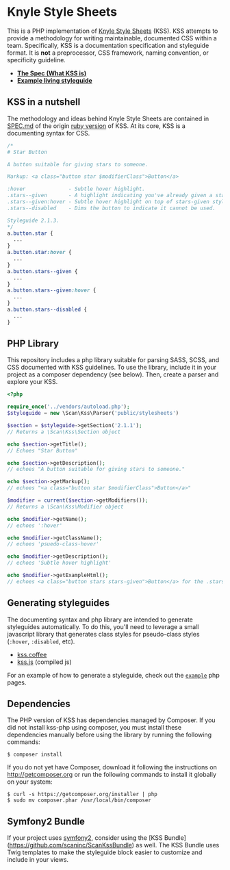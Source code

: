 # Knyle Style Sheets

This is a PHP implementation of [Knyle Style Sheets](http://warpspire.com/kss) (KSS).
KSS attempts to provide a methodology for writing maintainable, documented CSS
within a team. Specifically, KSS is a documentation specification and styleguide
format. It is **not** a preprocessor, CSS framework, naming convention, or
specificity guideline.

* **[The Spec (What KSS is)](https://github.com/kneath/kss/blob/master/SPEC.md)**
* **[Example living styleguide](https://github.com/scaninc/kss-php/tree/master/example)**

## KSS in a nutshell

The methodology and ideas behind Knyle Style Sheets are contained in [SPEC.md](https://github.com/kneath/kss/blob/master/SPEC.md)
of the origin [ruby version](https://github.com/kneath/kss) of KSS. At its core,
KSS is a documenting syntax for CSS.

```css
/*
# Star Button

A button suitable for giving stars to someone.

Markup: <a class="button star $modifierClass">Button</a>

:hover              - Subtle hover highlight.
.stars--given       - A highlight indicating you've already given a star.
.stars--given:hover - Subtle hover highlight on top of stars-given styling.
.stars--disabled    - Dims the button to indicate it cannot be used.

Styleguide 2.1.3.
*/
a.button.star {
  ...
}
a.button.star:hover {
  ...
}
a.button.stars--given {
  ...
}
a.button.stars--given:hover {
  ...
}
a.button.stars--disabled {
  ...
}
```

## PHP Library

This repository includes a php library suitable for parsing SASS, SCSS, and CSS
documented with KSS guidelines. To use the library, include it in your project as
a composer dependency (see below). Then, create a parser and explore your KSS.

```php
<?php

require_once('../vendors/autoload.php');
$styleguide = new \Scan\Kss\Parser('public/stylesheets')

$section = $styleguide->getSection('2.1.1');
// Returns a \Scan\Kss\Section object

echo $section->getTitle();
// Echoes "Star Button"

echo $section->getDescription();
// echoes "A button suitable for giving stars to someone."

echo $section->getMarkup();
// echoes "<a class="button star $modifierClass">Button</a>"

$modifier = current($section->getModifiers());
// Returns a \Scan\Kss\Modifier object

echo $modifier->getName();
// echoes ':hover'

echo $modifier->getClassName();
// echoes 'psuedo-class-hover'

echo $modifier->getDescription();
// echoes 'Subtle hover highlight'

echo $modifier->getExampleHtml();
// echoes <a class="button stars stars-given">Button</a> for the .stars-given modifier
```

## Generating styleguides

The documenting syntax and php library are intended to generate styleguides automatically.
To do this, you'll need to leverage a small javascript library that generates
class styles for pseudo-class styles (`:hover`, `:disabled`, etc).

* [kss.coffee](https://github.com/scaninc/kss-php/blob/master/lib/Scan/kss.coffee)
* [kss.js](https://github.com/scaninc/kss-php/blob/master/example/public/js/kss.js) (compiled js)

For an example of how to generate a styleguide, check out the [`example`](https://github.com/scaninc/kss-php/tree/master/example)
php pages.

## Dependencies

The PHP version of KSS has dependencies managed by Composer. If you did not install
kss-php using composer, you must install these dependencies manually before using
the library by running the following commands:

```
$ composer install
```

If you do not yet have Composer, download it following the instructions on
http://getcomposer.org or run the following commands to install it globally on
your system:

```
$ curl -s https://getcomposer.org/installer | php
$ sudo mv composer.phar /usr/local/bin/composer
```

## Symfony2 Bundle

If your project uses [symfony2](http://symfony.com/), consider using the [KSS Bundle]
(https://github.com/scaninc/ScanKssBundle) as well. The KSS Bundle uses Twig templates
to make the styleguide block easier to customize and include in your views.
